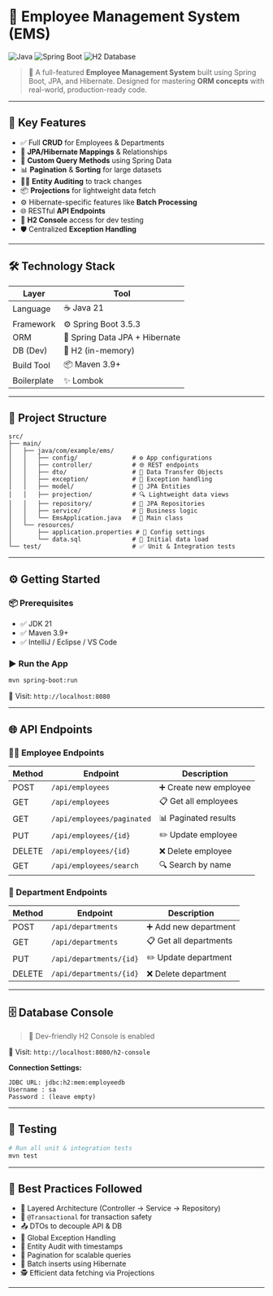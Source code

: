 # 💼 **Employee Management System (EMS)**

![Java](https://img.shields.io/badge/Java-21-blue)
![Spring Boot](https://img.shields.io/badge/Spring_Boot-3.5.3-brightgreen)
![H2 Database](https://img.shields.io/badge/H2-2.2.224-lightgrey)

> 🔧 A full-featured **Employee Management System** built using Spring Boot, JPA, and Hibernate. Designed for mastering **ORM concepts** with real-world, production-ready code.

---

## 🚀 **Key Features**

* ✅ Full **CRUD** for Employees & Departments
* 🧬 **JPA/Hibernate Mappings** & Relationships
* 🔎 **Custom Query Methods** using Spring Data
* 📊 **Pagination** & **Sorting** for large datasets
* 🕵️‍♂️ **Entity Auditing** to track changes
* 📦 **Projections** for lightweight data fetch
* ⚙️ Hibernate-specific features like **Batch Processing**
* 🌐 RESTful **API Endpoints**
* 🧪 **H2 Console** access for dev testing
* 🛡️ Centralized **Exception Handling**

---

## 🛠️ **Technology Stack**

| Layer       | Tool                           |
| ----------- | ------------------------------ |
| Language    | ☕ Java 21                      |
| Framework   | ⚙️ Spring Boot 3.5.3           |
| ORM         | 🔄 Spring Data JPA + Hibernate |
| DB (Dev)    | 🧪 H2 (in-memory)              |
| Build Tool  | 📦 Maven 3.9+                  |
| Boilerplate | ✨ Lombok                       |

---

## 📁 **Project Structure**

```
src/
├── main/
│   ├── java/com/example/ems/
│   │   ├── config/               # ⚙️ App configurations
│   │   ├── controller/           # 🌐 REST endpoints
│   │   ├── dto/                  # 🔄 Data Transfer Objects
│   │   ├── exception/            # 🚨 Exception handling
│   │   ├── model/                # 🧬 JPA Entities
│   │   ├── projection/           # 🔍 Lightweight data views
│   │   ├── repository/           # 📂 JPA Repositories
│   │   ├── service/              # 🧠 Business logic
│   │   └── EmsApplication.java   # 🏁 Main class
│   └── resources/
│       ├── application.properties # 🔧 Config settings
│       └── data.sql              # 📄 Initial data load
└── test/                         # ✅ Unit & Integration tests
```

---

## ⚙️ **Getting Started**

### 📦 Prerequisites

* ✅ JDK 21
* ✅ Maven 3.9+
* ✅ IntelliJ / Eclipse / VS Code



### ▶️ Run the App

```bash
mvn spring-boot:run
```

🔗 Visit: `http://localhost:8080`

---

## 🌐 **API Endpoints**

### 👨‍💼 Employee Endpoints

| Method | Endpoint                   | Description           |
| ------ | -------------------------- | --------------------- |
| POST   | `/api/employees`           | ➕ Create new employee |
| GET    | `/api/employees`           | 📋 Get all employees  |
| GET    | `/api/employees/paginated` | 📊 Paginated results  |
| PUT    | `/api/employees/{id}`      | ✏️ Update employee    |
| DELETE | `/api/employees/{id}`      | ❌ Delete employee     |
| GET    | `/api/employees/search`    | 🔍 Search by name     |

### 🏢 Department Endpoints

| Method | Endpoint                | Description            |
| ------ | ----------------------- | ---------------------- |
| POST   | `/api/departments`      | ➕ Add new department   |
| GET    | `/api/departments`      | 📋 Get all departments |
| PUT    | `/api/departments/{id}` | ✏️ Update department   |
| DELETE | `/api/departments/{id}` | ❌ Delete department    |

---

## 🗄️ **Database Console**

> 🎯 Dev-friendly H2 Console is enabled

🔗 Visit: `http://localhost:8080/h2-console`

**Connection Settings:**

```
JDBC URL: jdbc:h2:mem:employeedb
Username : sa
Password : (leave empty)
```

---

## 🧪 **Testing**

```bash
# Run all unit & integration tests
mvn test
```

---

## 📌 **Best Practices Followed**

* 🧱 Layered Architecture (Controller → Service → Repository)
* 🔐 `@Transactional` for transaction safety
* 📤 DTOs to decouple API & DB
* 🧯 Global Exception Handling
* 🧾 Entity Audit with timestamps
* 📑 Pagination for scalable queries
* 🧪 Batch inserts using Hibernate
* 🕵️ Efficient data fetching via Projections

---
